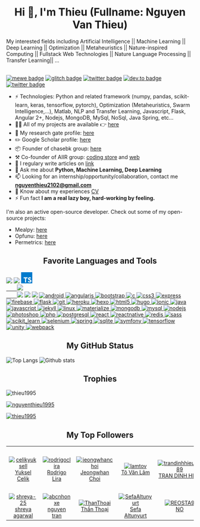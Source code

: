 <h1 align="center">Hi 👋, I'm Thieu (Fullname: Nguyen Van Thieu)</h1>
My interested fields including Artificial Intelligence || Machine Learning || Deep Learning || Optimization || Metaheuristics || Nature-inspired Computing || Fullstack Web Technologies || Nature Language Processing || Transfer Learning|| ... <br/> <br/>

[![mewe badge](https://img.shields.io/badge/mewe-thieu1995-%23FF0000?style=flat&logo=mewe)](https://mewe.com/i/thieu1995)
[![glitch badge](https://img.shields.io/badge/facebook-thieu1995-%23FF0000?style=flat&logo=facebook)](https://www.facebook.com/thieu1995)
[![twitter badge](https://img.shields.io/badge/twitter-@nguyenthieu1995-%231FA1F1?style=flat&logo=twitter&logoColor=white)](https://twitter.com/nguyenthieu1995)
[![dev.to badge](https://img.shields.io/badge/linkedin-thieu1995-%230177B5?style=flat&logo=linkedin)](https://www.linkedin.com/in/thieu1995)
[![twitter badge](https://img.shields.io/badge/instagram-@nguyenthieu1995-%23E4415F?style=flat&logo=instagram&logoColor=white)](https://www.instagram.com/nguyenthieu1995)


- ⚡️ Technologies: Python and related framework (numpy, pandas, scikit-learn, keras, tensorflow, pytorch), Optimization (Metaheuristics, Swarm Intelligence,...), Matlab, NLP and Transfer Learning, Javascript, Flask, Angular 2+, Nodejs, MongoDB, MySql, NoSql, Java Spring, etc...
- 👨‍💻 All of my projects are available 👉  [here](https://github.com/thieu1995?tab=repositories)
- 🌱 My research gate profile: [here](https://www.researchgate.net/profile/Thieu_Nguyen6)
- ✏️ Google Scholar profile: [here](https://scholar.google.com/citations?user=nsTbdhgAAAAJ&hl=en)
- 📦 Founder of chasebk group: [here](https://github.com/chasebk)
- ⚒️ Co-founder of AIIR group: [coding store](https://github.com/ai-independent) and [web](https://ai-independent.github.io/)
- 📝 I regulary write articles on [link](https://thieu1995.github.io/)
- 💬 Ask me about **Python, Machine Learning, Deep Learning**
- 📫 Looking for an internship/opportunity/collaboration, contact me **nguyenthieu2102@gmail.com**
- 📄 Know about my experiences [CV](https://ai-independent.github.io/members/thieunguyen5991/cv-pdf.html)
- ⚡ Fun fact **I am a real lazy boy, hard-working by feeling.**


I'm also an active open-source developer. Check out some of my open-source projects:
- Mealpy: [here](https://github.com/thieu1995/mealpy)
- Opfunu: [here](https://github.com/thieu1995/opfunu)
- Permetrics: [here](https://github.com/thieu1995/permetrics)


<h2 align="center">Favorite Languages and Tools</h2>

<a href="https://www.python.org/">
    <code><img height="30" src="https://www.python.org/static/apple-touch-icon-precomposed.png"></code></a>
<a href="https://numpy.org/">
	<code><img height="30" src="https://upload.wikimedia.org/wikipedia/commons/1/1a/NumPy_logo.svg"></code></a>
<a href="https://www.typescriptlang.org/">
    <code><img height="30" src="https://raw.githubusercontent.com/github/explore/master/topics/typescript/typescript.png"></code></a>
<a href="https://www.jetbrains.com/pycharm/"><code>
    <img height="30" src="https://upload.wikimedia.org/wikipedia/commons/a/a1/PyCharm_Logo.svg"></code></a>
<a href="https://keras.io/"><code>
    <img height="30" src="https://upload.wikimedia.org/wikipedia/commons/c/c9/Keras_Logo.jpg"></code></a>
<a href="https://pytorch.org/">
    <code><img height="30" src="https://github.com/pytorch/pytorch/blob/master/docs/source/_static/img/pytorch-logo-dark.svg"></code></a>
<a href="https://www.gnu.org/software/octave/index">
    <code><img height="30" src="https://icons.iconarchive.com/icons/papirus-team/papirus-apps/512/octave-icon.png"></code></a>

<a href="https://developer.android.com" target="_blank"> 
	<img src="https://devicons.github.io/devicon/devicon.git/icons/android/android-original-wordmark.svg" alt="android" width="40" height="40"/> 
</a> 
<a href="https://angular.io" target="_blank"> 
	<img src="https://devicons.github.io/devicon/devicon.git/icons/angularjs/angularjs-original.svg" alt="angularjs" width="40" height="40"/> 
</a> 
<a href="https://getbootstrap.com" target="_blank"> <img src="https://devicons.github.io/devicon/devicon.git/icons/bootstrap/bootstrap-plain.svg" alt="bootstrap" width="40" height="40"/> 
</a> 
<a href="https://www.cprogramming.com/" target="_blank"> <img src="https://devicons.github.io/devicon/devicon.git/icons/c/c-original.svg" alt="c" width="40" height="40"/> 
</a> 
<a href="https://www.w3schools.com/css/" target="_blank"> <img src="https://devicons.github.io/devicon/devicon.git/icons/css3/css3-original-wordmark.svg" alt="css3" width="40" height="40"/> 
</a> 
<a href="https://expressjs.com" target="_blank"> <img src="https://devicons.github.io/devicon/devicon.git/icons/express/express-original-wordmark.svg" alt="express" width="40" height="40"/> 
</a> 
<a href="https://firebase.google.com/" target="_blank"> 
	<img src="https://www.vectorlogo.zone/logos/firebase/firebase-icon.svg" alt="firebase" width="40" height="40"/> 
</a> 
<a href="https://flask.palletsprojects.com/" target="_blank"> 
	<img src="https://www.vectorlogo.zone/logos/pocoo_flask/pocoo_flask-icon.svg" alt="flask" width="40" height="40"/> 
</a> 
<a href="https://git-scm.com/" target="_blank"> <img src="https://www.vectorlogo.zone/logos/git-scm/git-scm-icon.svg" alt="git" width="40" height="40"/> </a> 
<a href="https://heroku.com" target="_blank"> <img src="https://www.vectorlogo.zone/logos/heroku/heroku-icon.svg" alt="heroku" width="40" height="40"/> </a> 
<a href="hexo.io/" target="_blank"> <img src="https://www.vectorlogo.zone/logos/hexoio/hexoio-icon.svg" alt="hexo" width="40" height="40"/> </a> 
<a href="https://www.w3.org/html/" target="_blank"> <img src="https://devicons.github.io/devicon/devicon.git/icons/html5/html5-original-wordmark.svg" alt="html5" width="40" height="40"/> </a> 
<a href="https://gohugo.io/" target="_blank"> <img src="https://api.iconify.design/logos-hugo.svg" alt="hugo" width="40" height="40"/> </a> 
<a href="https://ionicframework.com" target="_blank"> <img src="https://upload.wikimedia.org/wikipedia/commons/d/d1/Ionic_Logo.svg" alt="ionic" width="40" height="40"/> </a> 
<a href="https://www.java.com" target="_blank"> <img src="https://devicons.github.io/devicon/devicon.git/icons/java/java-original-wordmark.svg" alt="java" width="40" height="40"/> </a> 
<a href="https://developer.mozilla.org/en-US/docs/Web/JavaScript" target="_blank"> <img src="https://devicons.github.io/devicon/devicon.git/icons/javascript/javascript-original.svg" alt="javascript" width="40" height="40"/> </a> 
<a href="https://jekyllrb.com/" target="_blank"> <img src="https://www.vectorlogo.zone/logos/jekyllrb/jekyllrb-icon.svg" alt="jekyll" width="40" height="40"/> </a> 
<a href="https://www.linux.org/" target="_blank"> <img src="https://devicons.github.io/devicon/devicon.git/icons/linux/linux-original.svg" alt="linux" width="40" height="40"/> </a> <a href="https://materializecss.com/" target="_blank"> <img src="https://raw.githubusercontent.com/prplx/svg-logos/5585531d45d294869c4eaab4d7cf2e9c167710a9/svg/materialize.svg" alt="materialize" width="40" height="40"/> 
</a> 
<a href="https://www.mongodb.com/" target="_blank"> <img src="https://devicons.github.io/devicon/devicon.git/icons/mongodb/mongodb-original-wordmark.svg" alt="mongodb" width="40" height="40"/> </a> 
<a href="https://www.mysql.com/" target="_blank"> <img src="https://devicons.github.io/devicon/devicon.git/icons/mysql/mysql-original-wordmark.svg" alt="mysql" width="40" height="40"/> </a> 
<a href="https://nodejs.org" target="_blank"> <img src="https://devicons.github.io/devicon/devicon.git/icons/nodejs/nodejs-original-wordmark.svg" alt="nodejs" width="40" height="40"/> </a> 
<a href="https://www.photoshop.com/en" target="_blank"> <img src="https://devicons.github.io/devicon/devicon.git/icons/photoshop/photoshop-plain.svg" alt="photoshop" width="40" height="40"/> </a> 
<a href="https://www.php.net" target="_blank"> <img src="https://devicons.github.io/devicon/devicon.git/icons/php/php-original.svg" alt="php" width="40" height="40"/> </a> 
<a href="https://www.postgresql.org" target="_blank"> <img src="https://devicons.github.io/devicon/devicon.git/icons/postgresql/postgresql-original-wordmark.svg" alt="postgresql" width="40" height="40"/> </a> 
<a href="https://reactjs.org/" target="_blank"> <img src="https://devicons.github.io/devicon/devicon.git/icons/react/react-original-wordmark.svg" alt="react" width="40" height="40"/> </a> 
<a href="https://reactnative.dev/" target="_blank"> <img src="https://reactnative.dev/img/header_logo.svg" alt="reactnative" width="40" height="40"/> </a> 
<a href="https://redis.io" target="_blank"> <img src="https://devicons.github.io/devicon/devicon.git/icons/redis/redis-original-wordmark.svg" alt="redis" width="40" height="40"/> </a> 
<a href="https://sass-lang.com" target="_blank"> <img src="https://devicons.github.io/devicon/devicon.git/icons/sass/sass-original.svg" alt="sass" width="40" height="40"/> </a> 
<a href="https://scikit-learn.org/" target="_blank"> <img src="https://upload.wikimedia.org/wikipedia/commons/0/05/Scikit_learn_logo_small.svg" alt="scikit_learn" width="40" height="40"/> </a> 
<a href="https://www.selenium.dev" target="_blank"> <img src="https://raw.githubusercontent.com/detain/svg-logos/780f25886640cef088af994181646db2f6b1a3f8/svg/selenium-logo.svg" alt="selenium" width="40" height="40"/> </a> 
<a href="https://spring.io/" target="_blank"> <img src="https://www.vectorlogo.zone/logos/springio/springio-icon.svg" alt="spring" width="40" height="40"/> </a> 
<a href="https://www.sqlite.org/" target="_blank"> <img src="https://www.vectorlogo.zone/logos/sqlite/sqlite-icon.svg" alt="sqlite" width="40" height="40"/> </a> 
<a href="https://symfony.com" target="_blank"> <img src="https://symfony.com/logos/symfony_black_03.svg" alt="symfony" width="40" height="40"/> </a> 
<a href="https://www.tensorflow.org" target="_blank"> 
	<img src="https://www.vectorlogo.zone/logos/tensorflow/tensorflow-icon.svg" alt="tensorflow" width="40" height="40"/> 
</a> 
<a href="https://unity.com/" target="_blank"> 
	<img src="https://www.vectorlogo.zone/logos/unity3d/unity3d-icon.svg" alt="unity" width="40" height="40"/> 
</a> 
<a href="https://webpack.js.org" target="_blank"> <img src="https://devicons.github.io/devicon/devicon.git/icons/webpack/webpack-original.svg" alt="webpack" width="40" height="40"/> 
</a> 


<h2 align="center">My GitHub Status</h2>

![Top Langs](https://github-readme-stats.vercel.app/api/top-langs/?username=thieu1995&theme=cobalt&langs_count=10&layout=compact) 
![Github stats](https://github-readme-stats.vercel.app/api?username=thieu1995&theme=calm&show_icons=true&count_private=true)


<h2 align="center">Trophies</h2>

<p align="left"> <img src="https://komarev.com/ghpvc/?username=thieu1995&label=Profile%20views&color=0e75b6&style=flat" alt="thieu1995" /> </p>
<p align="left"> 
	<a href="https://twitter.com/nguyenthieu1995" target="blank">
	<img src="https://img.shields.io/twitter/follow/nguyenthieu1995?logo=twitter&style=for-the-badge" alt="nguyenthieu1995" />
	</a> 
</p>
<p align="left"> 
	<a href="https://github.com/ryo-ma/github-profile-trophy">
	<img src="https://github-profile-trophy.vercel.app/?username=thieu1995&theme=chalk&margin-w=15" alt="thieu1995" />
	</a> 
</p>
 


<h2 align="center">My Top Followers</h2>

<!--START_SECTION:top-followers-->
<table>
  <tr>
    <td align="center">
      <a href="https://github.com/celikyuksell">
        <img src="https://avatars2.githubusercontent.com/u/10351936" width="100px;" alt="celikyuksell"/>
      </a>
      <br />
      <a href="https://github.com/celikyuksell">Yuksel Celik</a>
    </td>
    <td align="center">
      <a href="https://github.com/rodrigoclira">
        <img src="https://avatars2.githubusercontent.com/u/276077" width="100px;" alt="rodrigoclira"/>
      </a>
      <br />
      <a href="https://github.com/rodrigoclira">Rodrigo Lira</a>
    </td>
    <td align="center">
      <a href="https://github.com/jeongwhanchoi">
        <img src="https://avatars2.githubusercontent.com/u/29731173" width="100px;" alt="jeongwhanchoi"/>
      </a>
      <br />
      <a href="https://github.com/jeongwhanchoi">Jeongwhan Choi</a>
    </td>
    <td align="center">
      <a href="https://github.com/lamtov">
        <img src="https://avatars2.githubusercontent.com/u/22026367" width="100px;" alt="lamtov"/>
      </a>
      <br />
      <a href="https://github.com/lamtov">Tô Văn Lâm</a>
    </td>
    <td align="center">
      <a href="https://github.com/trandinhhieu1989">
        <img src="https://avatars2.githubusercontent.com/u/18136249" width="100px;" alt="trandinhhieu1989"/>
      </a>
      <br />
      <a href="https://github.com/trandinhhieu1989">TRAN DINH HIEU</a>
    </td>
    <td align="center">
      <a href="https://github.com/ZaidUsm">
        <img src="https://avatars2.githubusercontent.com/u/10948900" width="100px;" alt="ZaidUsm"/>
      </a>
      <br />
      <a href="https://github.com/ZaidUsm">Zaid Alyasseri</a>
    </td>
    <td align="center">
      <a href="https://github.com/NTLresearch">
        <img src="https://avatars2.githubusercontent.com/u/40391161" width="100px;" alt="NTLresearch"/>
      </a>
      <br />
      <a href="https://github.com/NTLresearch">Official github of NTL research group</a>
    </td>
  </tr>
  <tr>
    <td align="center">
      <a href="https://github.com/shreya-25">
        <img src="https://avatars2.githubusercontent.com/u/46867165" width="100px;" alt="shreya-25"/>
      </a>
      <br />
      <a href="https://github.com/shreya-25">shreya agarwal</a>
    </td>
    <td align="center">
      <a href="https://github.com/abcnhonxe">
        <img src="https://avatars2.githubusercontent.com/u/7812131" width="100px;" alt="abcnhonxe"/>
      </a>
      <br />
      <a href="https://github.com/abcnhonxe">nguyen tran</a>
    </td>
    <td align="center">
      <a href="https://github.com/ThanThoai">
        <img src="https://avatars2.githubusercontent.com/u/32336879" width="100px;" alt="ThanThoai"/>
      </a>
      <br />
      <a href="https://github.com/ThanThoai">Thần Thoại</a>
    </td>
    <td align="center">
      <a href="https://github.com/SefaAltunyurt">
        <img src="https://avatars2.githubusercontent.com/u/32333459" width="100px;" alt="SefaAltunyurt"/>
      </a>
      <br />
      <a href="https://github.com/SefaAltunyurt">Sefa Altunyurt</a>
    </td>
    <td align="center">
      <a href="https://github.com/REOSTA9">
        <img src="https://avatars2.githubusercontent.com/u/32418099" width="100px;" alt="REOSTA9"/>
      </a>
      <br />
      <a href="https://github.com/REOSTA9">NO</a>
    </td>
    <td align="center">
      <a href="https://github.com/lscoelho">
        <img src="https://avatars2.githubusercontent.com/u/25365350" width="100px;" alt="lscoelho"/>
      </a>
      <br />
      <a href="https://github.com/lscoelho">Leandro Coelho</a>
    </td>
    <td align="center">
      <a href="https://github.com/giangzuzana">
        <img src="https://avatars2.githubusercontent.com/u/8191974" width="100px;" alt="giangzuzana"/>
      </a>
      <br />
      <a href="https://github.com/giangzuzana">giangzuzana</a>
    </td>
  </tr>
</table>
<!--END_SECTION:top-followers-->




